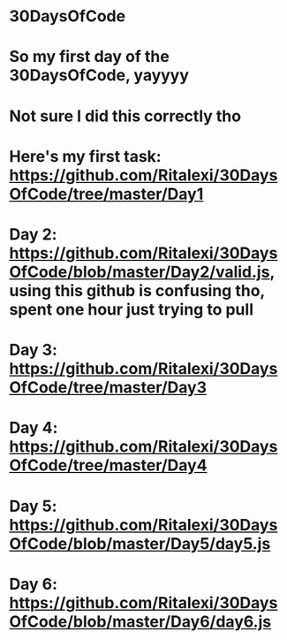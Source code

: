 # 30DaysOfCode
# So my first day of the 30DaysOfCode, yayyyy
# Not sure I did this correctly tho
# Here's my first task: https://github.com/Ritalexi/30DaysOfCode/tree/master/Day1
# Day 2: https://github.com/Ritalexi/30DaysOfCode/blob/master/Day2/valid.js, using this github is confusing tho, spent one hour just trying to pull
# Day 3: https://github.com/Ritalexi/30DaysOfCode/tree/master/Day3
# Day 4: https://github.com/Ritalexi/30DaysOfCode/tree/master/Day4
# Day 5: https://github.com/Ritalexi/30DaysOfCode/blob/master/Day5/day5.js
# Day 6: https://github.com/Ritalexi/30DaysOfCode/blob/master/Day6/day6.js
